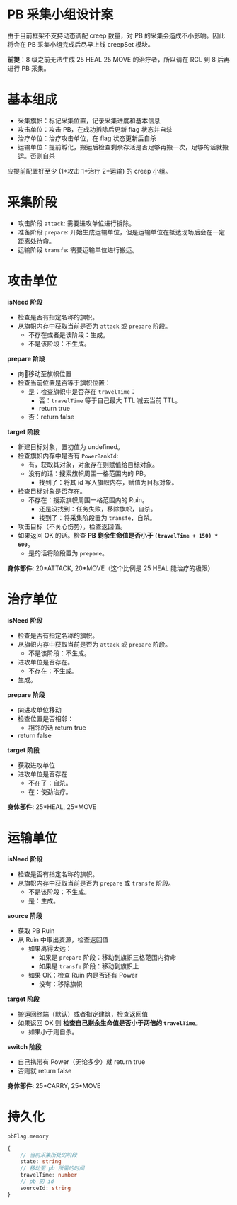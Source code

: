 # PB 采集小组设计案

由于目前框架不支持动态调配 creep 数量，对 PB 的采集会造成不小影响。因此将会在 PB 采集小组完成后尽早上线 creepSet 模块。

**前提**：8 级之前无法生成 25 HEAL 25 MOVE 的治疗者，所以请在 RCL 到 8 后再进行 PB 采集。

# 基本组成

- 采集旗帜：标记采集位置，记录采集进度和基本信息
- 攻击单位：攻击 PB，在成功拆除后更新 flag 状态并自杀
- 治疗单位：治疗攻击单位，在 flag 状态更新后自杀
- 运输单位：提前孵化，搬运后检查剩余存活是否足够再搬一次，足够的话就搬运。否则自杀

应提前配置好至少 (1\*攻击 1\*治疗 2\*运输) 的 creep 小组。

# 采集阶段

- 攻击阶段 `attack`: 需要进攻单位进行拆除。
- 准备阶段 `prepare`: 开始生成运输单位，但是运输单位在抵达现场后会在一定距离处待命。
- 运输阶段 `transfe`: 需要运输单位进行搬运。

# 攻击单位

**isNeed 阶段**

- 检查是否有指定名称的旗帜。
- 从旗帜内存中获取当前是否为 `attack` 或 `prepare` 阶段。
    - 不存在或者是该阶段：生成。
    - 不是该阶段：不生成。

**prepare 阶段**

- 向移动至旗帜位置
- 检查当前位置是否等于旗帜位置：
    - 是：检查旗帜中是否存在 `travelTime`：
        - 否：`travelTime` 等于自己最大 TTL 减去当前 TTL。
        - return true
    - 否：return false

**target 阶段**

- 新建目标对象，置初值为 undefined。
- 检查旗帜内存中是否有 `PowerBankId`:
    - 有，获取其对象，对象存在则赋值给目标对象。
    - 没有的话：搜索旗帜周围一格范围内的 PB。
        - 找到了：将其 id 写入旗帜内存，赋值为目标对象。
- 检查目标对象是否存在。
    - 不存在：搜索旗帜周围一格范围内的 Ruin。
        - 还是没找到：任务失败，移除旗帜，自杀。
        - 找到了：将采集阶段置为 `transfe`，自杀。
- 攻击目标（不关心伤势），检查返回值。
- 如果返回 OK 的话。检查 **PB 剩余生命值是否小于 `(travelTime + 150) * 600`**。
    - 是的话将阶段置为 `prepare`。

**身体部件**: 20\*ATTACK, 20\*MOVE（这个比例是 25 HEAL 能治疗的极限）

# 治疗单位

**isNeed 阶段**

- 检查是否有指定名称的旗帜。
- 从旗帜内存中获取当前是否为 `attack` 或 `prepare` 阶段。
    - 不是该阶段：不生成。
- 进攻单位是否存在。
    - 不存在：不生成。
- 生成。

**prepare 阶段**

- 向进攻单位移动
- 检查位置是否相邻：
    - 相邻的话 return true
- return false

**target 阶段**

- 获取进攻单位
- 进攻单位是否存在
    - 不在了：自杀。
    - 在：使劲治疗。

**身体部件**: 25\*HEAL, 25\*MOVE

# 运输单位

**isNeed 阶段**

- 检查是否有指定名称的旗帜。
- 从旗帜内存中获取当前是否为 `prepare` 或 `transfe` 阶段。
    - 不是该阶段：不生成。
    - 是：生成。

**source 阶段**

- 获取 PB Ruin
- 从 Ruin 中取出资源，检查返回值
    - 如果离得太远：
        - 如果是 `prepare` 阶段：移动到旗帜三格范围内待命
        - 如果是 `transfe` 阶段：移动到旗帜上
    - 如果 OK：检查 Ruin 内是否还有 Power
        - 没有：移除旗帜

**target 阶段**

- 搬运回终端（默认）或者指定建筑，检查返回值
- 如果返回 OK 则 **检查自己剩余生命值是否小于两倍的 `travelTime`**。
    - 如果小于则自杀。

**switch 阶段**

- 自己携带有 Power（无论多少）就 return true
- 否则就 return false

**身体部件**: 25\*CARRY, 25\*MOVE

# 持久化

`pbFlag.memory`

```ts
{
    // 当前采集所处的阶段
    state: string
    // 移动至 pb 所需的时间
    travelTime: number
    // pb 的 id
    sourceId: string
}
```